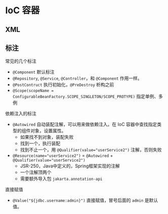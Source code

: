 # IoC 容器

## XML

## 标注

常见的几个标注
- `@Component` 默认标注
- `@Repository`, `@Service`, `@Controller`，和 `@Component` 作用一样。
- `@PostContruct` 执行初始化，`@PreDestroy` 析构之前
- `@Scope(scopeName = ConfigurableBeanFactory.SCOPE_SINGLETON/SCOPE_PROTYPE)` 指定单例、多例

依赖注入的标注
- `@Autowired` 自动装配注解，可以用来做依赖注入。在 IoC 容器中查找指定类型的组件对象，设置属性。
    - 如果找不到对象，装配失败
    - 找到一个，执行装配
    - 找到不止一个，用 `@Qualifier(value="userService2")` 注解，否则失败
- `@Resource(name="userService2")` = `@Autowired` + `@Qualifier(value="userService2")`
    - JSR-250，Java中定义的，Spring框架实现的注解
    - 一个注解顶两个
    - 需要额外导入包 `jakarta.annotation-api`

直接赋值
- `@Value("${jdbc.username:admin}")` 直接赋值，冒号后面的 `admin` 是默认值。

